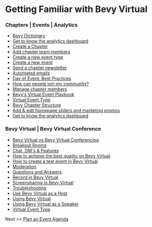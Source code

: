 # Getting Familiar with Bevy Virtual

### Chapters | Events |  Analytics


- [Bevy Dictionary](https://help.bevylabs.com/article/452-bevy-dictionary)
- [Get to know the analytics dashboard]()
- [Create a Chapter](https://help.bevylabs.com/article/454-create-a-chapter)
- [Add chapter team members]()
- [Create a new event type](https://help.bevylabs.com/article/357-create-a-new-event-type)
- [Create a new event](https://help.bevylabs.com/article/344-create-a-new-event)
- [Send a chapter newsletter](https://help.bevylabs.com/article/358-send-a-chapter-newsletter)
- [Automated emails](https://help.bevylabs.com/article/391-automated-emails)
- [Day of Event: Best Practices](https://help.bevylabs.com/article/392-day-of-event-best-practices)
- [How can people join my community?](https://help.bevylabs.com/article/402-how-can-people-join-my-community)
- [Manage chapter members](https://help.bevylabs.com/article/389-manage-chapter-members)
- [Bevy's Virtual Event Playbook](https://help.bevylabs.com/article/430-virtual-event-playbook)
- [Virtual Event Type](https://help.bevylabs.com/article/428-virtual-event-type)
- [Bevy Chapter Structure](https://help.bevylabs.com/article/459-bevy-chapter-structure)
- [Add & edit homepage sliders and marketing promos](https://help.bevylabs.com/article/338-add-and-edit-homepage-and-marketing-sliders)
- [Get to know the analytics dashboard](https://help.bevylabs.com/article/388-get-to-know-the-analytics-dashboard)

### Bevy Virtual | Bevy Virtual Conference

- [Bevy Virtual vs Bevy Virtual Conferencing](https://help.bevylabs.com/article/503-bevyvirtual-vs-bevyvirtualconferencing)
- [Breakout Rooms](https://help.bevylabs.com/article/495-breakout-rooms)
- [Chat, DM's & Features](https://help.bevylabs.com/article/519-chat-features)
- [How to achieve the best quality on Bevy Virtual](https://help.bevylabs.com/article/510-how-to-achieve-the-best-quality-on-bevy-virtual)
- [How to create a test event in Bevy Virtual](https://help.bevylabs.com/article/496-test-event-in-bevy-virtual)
- [Moderation](https://help.bevylabs.com/article/491-moderation)
- [Questions and Answers](https://help.bevylabs.com/article/518-q-and-a)
- [Record in Bevy Virtual](https://help.bevylabs.com/article/470-record-in-bevy-virtual)
- [Screensharing in Bevy Virtual](https://help.bevylabs.com/article/492-screensharing-in-bevy-virtual)
- [Troubleshooting](https://help.bevylabs.com/article/499-troubleshooting)
- [Use Bevy Virtual as a Host](https://help.bevylabs.com/article/494-using-bevy-host)
- [Using Bevy Virtual](https://help.bevylabs.com/article/457-using-bevy-virtual)
- [Using Bevy Virtual as a Speaker](https://help.bevylabs.com/article/493-speaker-permissions-in-bevy-virtual)
- [Virtual Event Type](https://help.bevylabs.com/article/428-virtual-event-type)

Next >> [Plan an Event Agenda](../plan-an-event-agenda)
